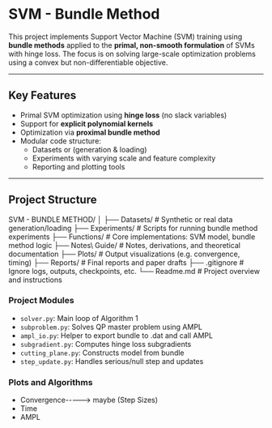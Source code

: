 # SVM - Bundle Method

This project implements Support Vector Machine (SVM) training using **bundle methods** applied to the **primal, non-smooth formulation** of SVMs with hinge loss. The focus is on solving large-scale optimization problems using a convex but non-differentiable objective.

---

##  Key Features

- Primal SVM optimization using **hinge loss** (no slack variables)
- Support for **explicit polynomial kernels**
- Optimization via **proximal bundle method**
- Modular code structure:
  - Datasets or (generation & loading)
  - Experiments with varying scale and feature complexity
  - Reporting and plotting tools

---

##  Project Structure

SVM - BUNDLE METHOD/ 
│ 
├── Datasets/ # Synthetic or real data generation/loading 
├── Experiments/ # Scripts for running bundle method experiments 
├── Functions/ # Core implementations: SVM model, bundle method logic 
├── Notes\ Guide/ # Notes, derivations, and theoretical documentation 
├── Plots/ # Output visualizations (e.g. convergence, timing) 
├── Reports/ # Final reports and paper drafts 
├── .gitignore # Ignore logs, outputs, checkpoints, etc. 
└── Readme.md # Project overview and instructions

### Project Modules

- `solver.py`: Main loop of Algorithm 1
- `subproblem.py`: Solves QP master problem using AMPL
- `ampl_io.py`: Helper to export bundle to .dat and call AMPL
- `subgradient.py`: Computes hinge loss subgradients
- `cutting_plane.py`: Constructs model from bundle
- `step_update.py`: Handles serious/null step and updates



### Plots and Algorithms
 * Convergence-----> maybe (Step Sizes)
 * Time 
 * AMPL
